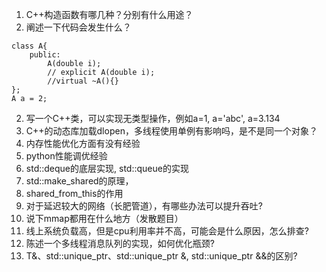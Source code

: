1. C++构造函数有哪几种？分别有什么用途？
2. 阐述一下代码会发生什么？
```
class A{
    public:
        A(double i);  
        // explicit A(double i);  
        //virtual ~A(){}
};
A a = 2;
```

2. 写一个C++类，可以实现无类型操作，例如a=1, a='abc', a=3.134
3. C++的动态库加载dlopen，多线程使用单例有影响吗，是不是同一个对象？
4. 内存性能优化方面有没有经验
5. python性能调优经验
6. std::deque的底层实现,  std::queue的实现
7. std::make_shared的原理，
8. shared_from_this的作用
9. 对于延迟较大的网络（长肥管道），有哪些办法可以提升吞吐?
10. 说下mmap都用在什么地方（发散题目）
11. 线上系统负载高，但是cpu利用率并不高，可能会是什么原因，怎么排查?
12. 陈述一个多线程消息队列的实现，如何优化瓶颈?
13. T&、std::unique_ptr<T>、std::unique_ptr<T> &, std::unique_ptr<T> &&的区别?
